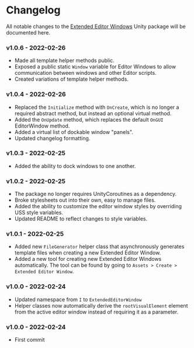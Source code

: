 ﻿# Changelog
All notable changes to the [Extended Editor Windows](https://github.com/sebastian-inman-design/Extended-Editor-Windows) Unity package will be documented here.


### v1.0.6 - 2022-02-26

- Made all template helper methods public.
- Exposed a public static `Window` variable for Editor Windows to allow communication between windows and other Editor scripts.
- Created variations of template helper methods.


### v1.0.4 - 2022-02-26

- Replaced the `Initialize` method with `OnCreate`, which is no longer a required abstract method, but instead an optional virtual method.
- Added the `OnUpdate` method, which replaces the default `OnGUI` EditorWindow method.
- Added a virtual list of dockable window "panels".
- Updated changelog formatting.


### v1.0.3 - 2022-02-25

- Added the ability to dock windows to one another.


### v1.0.2 - 2022-02-25

- The package no longer requires UnityCoroutines as a dependency.
- Broke stylesheets out into their own, easy to manage files.
- Added the ability to customize the editor window styles by overriding USS style variables.
- Updated README to reflect changes to style variables.


### v1.0.1 - 2022-02-25

- Added new `FileGenerator` helper class that asynchronously generates template files when creating a new Extended Editor Window.
- Added a new tool for creating new Extended Editor Windows automatically. The tool can be found by going to `Assets > Create > Extended Editor Window`.


### v1.0.0 - 2022-02-24

- Updated namespace from `I` to `ExtendedEditorWindow`
- Helper classes now automatically derive the `rootVisualElement` element from the active editor window instead of requiring it as a parameter.


### v1.0.0 - 2022-02-24

- First commit